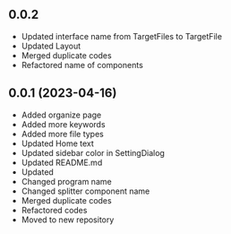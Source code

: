 ## 0.0.2
- Updated interface name from TargetFiles to TargetFile
- Updated Layout
- Merged duplicate codes
- Refactored name of components

## 0.0.1 (2023-04-16)
- Added organize page
- Added more keywords
- Added more file types
- Updated Home text
- Updated sidebar color in SettingDialog
- Updated README.md
- Updated 
- Changed program name
- Changed splitter component name
- Merged duplicate codes 
- Refactored codes
- Moved to new repository
